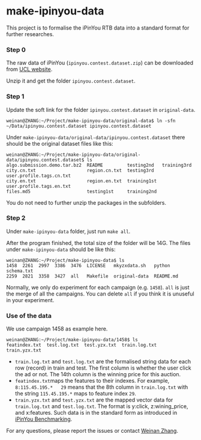 make-ipinyou-data
=================

This project is to formalise the iPinYou RTB data into a standard format for further researches.

### Step 0
The raw data of iPinYou (`ipinyou.contest.dataset.zip`) can be downloaded from [UCL website](http://bunwell.cs.ucl.ac.uk/ipinyou.contest.dataset.zip).

Unzip it and get the folder `ipinyou.contest.dataset`.

### Step 1
Update the soft link for the folder `ipinyou.contest.dataset` in `original-data`. 
```
weinan@ZHANG:~/Project/make-ipinyou-data/original-data$ ln -sfn ~/Data/ipinyou.contest.dataset ipinyou.contest.dataset
```
Under `make-ipinyou-data/original-data/ipinyou.contest.dataset` there should be the original dataset files like this:
```
weinan@ZHANG:~/Project/make-ipinyou-data/original-data/ipinyou.contest.dataset$ ls
algo.submission.demo.tar.bz2  README         testing2nd   training3rd
city.cn.txt                   region.cn.txt  testing3rd   user.profile.tags.cn.txt
city.en.txt                   region.en.txt  training1st  user.profile.tags.en.txt
files.md5                     testing1st     training2nd
```
You do not need to further unzip the packages in the subfolders.

### Step 2
Under `make-ipinyou-data` folder, just run `make all`.

After the program finished, the total size of the folder will be 14G. The files under `make-ipinyou-data` should be like this:
```
weinan@ZHANG:~/Project/make-ipinyou-data$ ls
1458  2261  2997  3386  3476  LICENSE   mkyzxdata.sh   python     schema.txt
2259  2821  3358  3427  all   Makefile  original-data  README.md
```
Normally, we only do experiment for each campaign (e.g. `1458`). `all` is just the merge of all the campaigns. You can delete `all` if you think it is unuseful in your experiment.

### Use of the data
We use campaign 1458 as example here.
```
weinan@ZHANG:~/Project/make-ipinyou-data/1458$ ls
featindex.txt  test.log.txt  test.yzx.txt  train.log.txt  train.yzx.txt
```
* `train.log.txt` and `test.log.txt` are the formalised string data for each row (record) in train and test. The first column is whether the user click the ad or not. The 14th column is the winning price for this auction.
* `featindex.txt`maps the features to their indexes. For example, `8:115.45.195.*	29` means that the 8th column in `train.log.txt` with the string `115.45.195.*` maps to feature index `29`.
* `train.yzx.txt` and `test.yzx.txt` are the mapped vector data for `train.log.txt` and `test.log.txt`. The format is y:click, z:wining_price, and x:features. Such data is in the standard form as introduced in [iPinYou Benchmarking](http://arxiv.org/abs/1407.7073).


For any questions, please report the issues or contact [Weinan Zhang](http://www0.cs.ucl.ac.uk/staff/w.zhang/).
